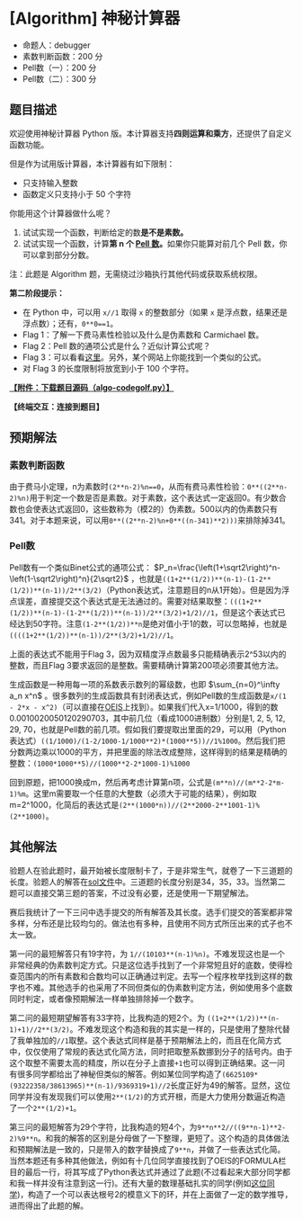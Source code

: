 # [Algorithm] 神秘计算器

- 命题人：debugger
- 素数判断函数：200 分
- Pell数（一）：200 分
- Pell数（二）：300 分

## 题目描述

<p>欢迎使用神秘计算器 Python 版。本计算器支持<strong>四则运算和乘方</strong>，还提供了自定义函数功能。</p>
<p>但是作为试用版计算器，本计算器有如下限制：</p>
<ul>
<li>只支持输入整数</li>
<li>函数定义只支持小于 50 个字符</li>
</ul>
<p>你能用这个计算器做什么呢？</p>
<ol>
<li>试试实现一个函数，判断给定的数<strong>是不是素数。</strong></li>
<li>试试实现一个函数，计算<strong>第 n 个 <a target="_blank" rel="noopener noreferrer" href="https://www.baidu.com/s?word=pell数&amp;rsv_dl=DQA_PC_COPY">Pell 数</a>。</strong>如果你只能算对前几个 Pell 数，你可以拿到部分分数。</li>
</ol>
<p>注：此题是 Algorithm 题，无需绕过沙箱执行其他代码或获取系统权限。</p>
<div class="well">
<p><strong>第二阶段提示：</strong></p>
<ul>
<li>在 Python 中，可以用 <code>x//1</code> 取得 <code>x</code> 的整数部分（如果 <code>x</code> 是浮点数，结果还是浮点数）；还有，<code>0**0==1</code>。</li>
<li>Flag 1：了解一下费马素性检验以及什么是伪素数和 Carmichael 数。</li>
<li>Flag 2：Pell 数的通项公式是什么？近似计算公式呢？</li>
<li>Flag 3：可以看看<a target="_blank" rel="noopener noreferrer" href="https://blog.paulhankin.net/fibonacci/">这里</a>。另外，某个网站上你能找到一个类似的公式。</li>
<li>对 Flag 3 的长度限制将放宽到小于 100 个字符。</li>
</ul>
</div>

**[【附件：下载题目源码（algo-codegolf.py）】](attachment/algo-codegolf.py)**

**【终端交互：连接到题目】**

## 预期解法

### 素数判断函数
由于费马小定理，n为素数时`(2**n-2)%n==0`，从而有费马素性检验：`0**((2**n-2)%n)`用于判定一个数是否是素数。对于素数，这个表达式一定返回0。有少数合数也会使表达式返回0，这些数称为（模2的）伪素数。500以内的伪素数只有341。对于本题来说，可以用`0**((2**n-2)%n+0**((n-341)**2)))`来排除掉341。

### Pell数
Pell数有一个类似Binet公式的通项公式： $P_n=\frac{\left(1+\sqrt2\right)^n-\left(1-\sqrt2\right)^n}{2\sqrt2}$ ，也就是`((1+2**(1/2))**(n-1)-(1-2**(1/2))**(n-1))/2**(3/2)`（Python表达式，注意题目的n从1开始）。但是因为浮点误差，直接提交这个表达式是无法通过的。需要对结果取整：`(((1+2**(1/2))**(n-1)-(1-2**(1/2))**(n-1))/2**(3/2)+1/2)//1`，但是这个表达式已经达到50字符。注意`(1-2**(1/2))**n`是绝对值小于1的数，可以忽略掉，也就是`((((1+2**(1/2))**(n-1))/2**(3/2)+1/2)//1`。

上面的表达式不能用于Flag 3，因为双精度浮点数最多只能精确表示2^53以内的整数，而且Flag 3要求返回的是整数。需要精确计算第200项必须要其他方法。

生成函数是一种用每一项的系数表示数列的幂级数，也即 $\sum_{n=0}^\infty a_n x^n$ 。很多数列的生成函数具有封闭表达式，例如Pell数的生成函数是`x/(1 - 2*x - x^2)`（可以直接在<a href="https://oeis.org/A000129">OEIS</a>上找到）。如果我们代入x=1/1000，得到的数0.0010020050120290703，其中前几位（看成1000进制数）分别是1, 2, 5, 12, 29, 70，也就是Pell数的前几项。假如我们要提取出里面的29，可以用（Python表达式）`((1/1000)/(1-2/1000-1/1000**2)*(1000**5))//1%1000`。然后我们把分数两边乘以1000的平方，并把里面的除法改成整除，这样得到的结果是精确的整数：`(1000*1000**5)//(1000**2-2*1000-1)%1000`

回到原题，把1000换成m，然后再考虑计算第n项，公式是`(m**n)//(m**2-2*m-1)%m`。这里m需要取一个任意的大整数（必须大于可能的结果），例如取m=2^1000，化简后的表达式是`(2**(1000*n))//(2**2000-2**1001-1)%(2**1000)`。

## 其他解法

验题人在验此题时，最开始被长度限制卡了，于是非常生气，就卷了一下三道题的长度。验题人的解答在[sol文件](./sol/sol.txt)中。三道题的长度分别是34，35，33。当然第二题可以直接交第三题的答案，不过没有必要，还是使用一下期望解法。

赛后我统计了一下三问中选手提交的所有解答及其长度。选手们提交的答案都非常多样，分布还是比较均匀的。做法也有多种，且使用不同方式所压出来的式子也不太一致。

第一问的最短解答只有19字符，为 `1//(10103**(n-1)%n)`。不难发现这也是一个非常经典的伪素数判定方式。只是这位选手找到了一个非常短且好的底数，使得检查范围内的所有素数和合数均可以正确通过判定。去写一个程序枚举找到这样的数字也不难。其他选手的也采用了不同但类似的伪素数判定方法，例如使用多个底数同时判定，或者像预期解法一样单独排除掉一个数字。

第二问的最短期望解答有33字符，比我构造的短2个。为 `((1+2**(1/2))**(n-1)+1)//2**(3/2)`。不难发现这个构造和我的其实是一样的，只是使用了整除代替了我单独加的`//1`取整。这个表达式同样是基于预期解法上的，而且在化简方式中，仅仅使用了常规的表达式化简方法，同时把取整系数挪到分子的括号内。由于这个取整不需要太高的精度，所以在分子上直接`+1`也可以得到正确结果。这一问有很多同学都给出了神秘但类似的解答。例如某位同学构造了`(6625109*(93222358/38613965)**(n-1)/9369319+1)//2`长度正好为49的解答。显然，这位同学并没有发现我们可以使用`2**(1/2)`的方式开根，而是大力使用分数逼近构造了一个`2**(1/2)+1`。

第三问的最短解答为29个字符，比我构造的短4个，为`9**n**2//((9**n-1)**2-2)%9**n`。和我的解答的区别是分母做了一下整理，更短了。这个构造的具体做法和预期解法是一致的，只是带入的数字替换成了`9**n`，并做了一些表达式化简。当然本题还有多种其他做法，例如有十几位同学直接找到了OEIS的FORMULA栏目的最后一行，将其写成了Python表达式并通过了此题(不过看起来大部分同学都和我一样并没有注意到这一行)。还有大量的数理基础扎实的同学(例如[这位同学](../../players_writeup/1047/README.md#flag3-4))，构造了一个可以表达根号2的模意义下的环，并在上面做了一定的数学推导，进而得出了此题的解。